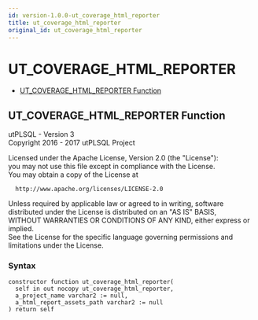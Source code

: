 ```yaml
---
id: version-1.0.0-ut_coverage_html_reporter
title: ut_coverage_html_reporter
original_id: ut_coverage_html_reporter
---
```


# UT_COVERAGE_HTML_REPORTER






- [UT_COVERAGE_HTML_REPORTER Function](#ut_coverage_html_reporter)












 
## UT_COVERAGE_HTML_REPORTER Function<a name="ut_coverage_html_reporter"></a>


<p>
<p>utPLSQL - Version 3<br />  Copyright 2016 - 2017 utPLSQL Project</p><p>  Licensed under the Apache License, Version 2.0 (the &quot;License&quot;):<br />  you may not use this file except in compliance with the License.<br />  You may obtain a copy of the License at</p><pre><code>  http://www.apache.org/licenses/LICENSE-2.0</code></pre><p>  Unless required by applicable law or agreed to in writing, software<br />  distributed under the License is distributed on an &quot;AS IS&quot; BASIS,<br />  WITHOUT WARRANTIES OR CONDITIONS OF ANY KIND, either express or implied.<br />  See the License for the specific language governing permissions and<br />  limitations under the License.</p>
</p>

### Syntax
```plsql
constructor function ut_coverage_html_reporter(
  self in out nocopy ut_coverage_html_reporter,
  a_project_name varchar2 := null,
  a_html_report_assets_path varchar2 := null
) return self
```

 





 
